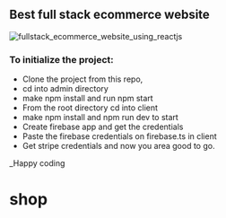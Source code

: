 ## Best full stack ecommerce website

![fullstack_ecommerce_website_using_reactjs](https://github.com/noorjsdivs/ecommerceyt/assets/104062645/a72bc8de-8426-4031-bfbd-13c7fe3eb01f)

### To initialize the project:
* Clone the project from this repo,
* cd into admin directory
* make npm install and run npm start
* From the root directory cd into client
* make npm install and npm run dev to start
* Create firebase app and get the credentials
* Paste the firebase credentials on firebase.ts in client
* Get stripe credentials and now you area good to go.

_Happy coding
# shop
